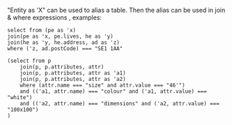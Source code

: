 "Entity as 'X" can be used to alias a table. Then the alias can be used in join & where expressions , examples:

```
select from (pe as 'x)
join(pe as 'x, pe.lives, he as 'y)
join(he as 'y, he.address, ad as 'z)
where ('z, ad.postCode) === "SE1 1AA"
```

```
(select from p
	join(p, p.attributes, attr)
	join(p, p.attributes, attr as 'a1)
	join(p, p.attributes, attr as 'a2)
	where (attr.name === "size" and attr.value === "46'")
	and (('a1, attr.name) === "colour" and ('a1, attr.value) === "white")
	and (('a2, attr.name) === "dimensions" and ('a2, attr.value) === "100x100")
)
```